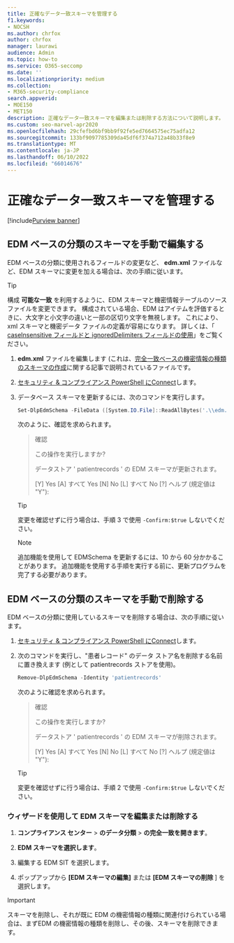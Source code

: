 ```yaml
---
title: 正確なデータ一致スキーマを管理する
f1.keywords:
- NOCSH
ms.author: chrfox
author: chrfox
manager: laurawi
audience: Admin
ms.topic: how-to
ms.service: O365-seccomp
ms.date: ''
ms.localizationpriority: medium
ms.collection:
- M365-security-compliance
search.appverid:
- MOE150
- MET150
description: 正確なデータ一致スキーマを編集または削除する方法について説明します。
ms.custom: seo-marvel-apr2020
ms.openlocfilehash: 29cfefbd6bf9bb9f92fe5ed7664575ec75adfa12
ms.sourcegitcommit: 133bf9097785309da45df6f374a712a48b33f8e9
ms.translationtype: MT
ms.contentlocale: ja-JP
ms.lasthandoff: 06/10/2022
ms.locfileid: "66014676"
---
```

# <a name="manage-your-exact-data-match-schema"></a>正確なデータ一致スキーマを管理する

[!include[Purview banner](../includes/purview-rebrand-banner.md)]

## <a name="editing-the-schema-for-edm-based-classification-manually"></a>EDM ベースの分類のスキーマを手動で編集する

EDM ベースの分類に使用されるフィールドの変更など、 **edm.xml** ファイルなど、EDM スキーマに変更を加える場合は、次の手順に従います。

> [!TIP]
> 構成 **可能な一致** を利用するように、EDM スキーマと機密情報テーブルのソース ファイルを変更できます。 構成されている場合、EDM はアイテムを評価するときに、大文字と小文字の違いと一部の区切り文字を無視します。 これにより、xml スキーマと機密データ ファイルの定義が容易になります。 詳しくは、「 [caseInsensitive フィールドと ignoredDelimiters フィールドの使用](sit-get-started-exact-data-match-create-schema.md#using-the-caseinsensitive-and-ignoreddelimiters-fields)」をご覧ください。

1. **edm.xml** ファイルを編集します (これは、[完全一致ベースの機密情報の種類のスキーマの作成](sit-get-started-exact-data-match-create-schema.md#create-the-schema-for-exact-data-match-based-sensitive-information-types)に関する記事で説明されているファイルです。

2. [セキュリティ & コンプライアンス PowerShell にConnect](/powershell/exchange/connect-to-scc-powershell)します。

3. データベース スキーマを更新するには、次のコマンドを実行します。

      ```powershell
      Set-DlpEdmSchema -FileData ([System.IO.File]::ReadAllBytes('.\\edm.xml')) -Confirm:$true
      ```

      次のように、確認を求められます。

      > 確認
      >
      > この操作を実行しますか?
      >
      > データストア ' patientrecords ' の EDM スキーマが更新されます。
      >
      > \[Y\] Yes \[A\] すべて Yes \[N\] No \[L\] すべて No \[?\] ヘルプ (規定値は "Y"):

      > [!TIP]
      > 変更を確認せずに行う場合は、手順 3 で使用 `-Confirm:$true` しないでください。

      > [!NOTE]
      > 追加機能を使用して EDMSchema を更新するには、10 から 60 分かかることがあります。 追加機能を使用する手順を実行する前に、更新プログラムを完了する必要があります。

## <a name="removing-the-schema-for-edm-based-classification-manually"></a>EDM ベースの分類のスキーマを手動で削除する

EDM ベースの分類に使用しているスキーマを削除する場合は、次の手順に従います。

1. [セキュリティ & コンプライアンス PowerShell にConnect](/powershell/exchange/connect-to-scc-powershell)します。

2. 次のコマンドを実行し、"患者レコード" のデータ ストア名を削除する名前に置き換えます (例として patientrecords ストアを使用)。

      ```powershell
      Remove-DlpEdmSchema -Identity 'patientrecords'
      ```

      次のように確認を求められます。

      > 確認
      >
      > この操作を実行しますか?
      >
      > データストア ' patientrecords ' の EDM スキーマが削除されます。
      >
      > \[Y\] Yes \[A\] すべて Yes \[N\] No \[L\] すべて No \[?\] ヘルプ (規定値は "Y"):

      > [!TIP]
      > 変更を確認せずに行う場合は、手順 2 で使用 `-Confirm:$true` しないでください。

### <a name="edit-or-delete-the-edm-schema-with-the-wizard"></a>ウィザードを使用して EDM スキーマを編集または削除する

1. **コンプライアンス センター** \> **のデータ分類** \> **の完全一致を開きます**。

2. **EDM スキーマを選択します**。

3. 編集する EDM SIT を選択します。

4. ポップアップから **[EDM スキーマの編集]** または **[EDM スキーマの削除** ] を選択します。

> [!IMPORTANT]
> スキーマを削除し、それが既に EDM の機密情報の種類に関連付けられている場合は、まずEDM の機密情報の種類を削除し、その後、スキーマを削除できます。
